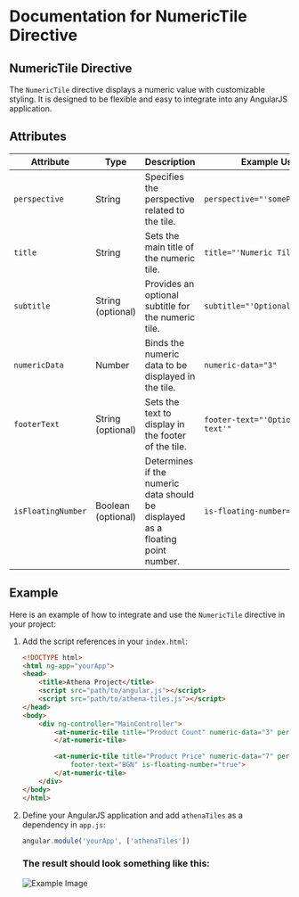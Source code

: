 # Documentation for NumericTile Directive

## NumericTile Directive

The `NumericTile` directive displays a numeric value with customizable styling. It is designed to be flexible and easy to integrate into any AngularJS application.

## Attributes

| Attribute         | Type            | Description                                                             | Example Usage               |
|-------------------|-----------------|-------------------------------------------------------------------------|-----------------------------|
| `perspective`     | String          | Specifies the perspective related to the tile.                           | `perspective="'somePerspective'"` |
| `title`           | String          | Sets the main title of the numeric tile.                                 | `title="'Numeric Tile Example'"` |
| `subtitle`        | String (optional)| Provides an optional subtitle for the numeric tile.                       | `subtitle="'Optional Subtitle'"` |
| `numericData`     | Number          | Binds the numeric data to be displayed in the tile.                       | `numeric-data="3"`          |
| `footerText`      | String (optional)| Sets the text to display in the footer of the tile.                       | `footer-text="'Optional footer text'"` |
| `isFloatingNumber`| Boolean (optional)| Determines if the numeric data should be displayed as a floating point number. | `is-floating-number="true"` |

## Example

Here is an example of how to integrate and use the `NumericTile` directive in your project:

1. Add the script references in your `index.html`:

    ```html
    <!DOCTYPE html>
    <html ng-app="yourApp">
    <head>
        <title>Athena Project</title>
        <script src="path/to/angular.js"></script>
        <script src="path/to/athena-tiles.js"></script>
    </head>
    <body>
        <div ng-controller="MainController">
            <at-numeric-tile title="Product Count" numeric-data="3" perspective="">
            </at-numeric-tile>

            <at-numeric-tile title="Product Price" numeric-data="7" perspective="" subtitle="last month"
                footer-text="BGN" is-floating-number="true">
            </at-numeric-tile>
        </div>
    </body>
    </html>
    ```

2. Define your AngularJS application and add `athenaTiles` as a dependency in `app.js`:

    ```javascript
    angular.module('yourApp', ['athenaTiles'])
    ```

    ### The result should look something like this:
    ![Example Image](https://github.com/Mrgoblings/codbex-athena-tiles/assets/80454439/26abad73-6b5d-44f7-a3a5-528d1a86faaf)

